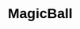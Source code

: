 # MagicBall
<!DOCTYPE html>
<html lang="en">
<head>
    <meta charset="UTF-8">
    <meta name="viewport" content="width=device-width, initial-scale=1.0">
    <title>Магічний Шар Предсказань</title>
    <style>
        body {
            background-image: url(/Users/HomePC/Desktop/Magic%20ball/Space.jpg);
            background-size: cover;
            background-position: center;
            color: black;
            font-family: Arial, sans-serif;
            display: flex;
            align-items: center;
            justify-content: center;
            height: 100vh;
            margin: 0;
            flex-direction: column;
        }

        #question {
            margin-bottom: 20px;
            padding: 5px;
            width: 80%;
            box-sizing: border-box;
        }

        #magicBall {
            width: 600px;
            height: 600px;
            background-image: url(/Users/HomePC/Desktop/Magic%20ball/Magic-Ball.png);
            background-size: cover;
            background-position: center;
            display: flex;
            align-items: center;
            justify-content: center;
            flex-direction: column;
            text-align: center;
            cursor: pointer;
        }

        #answer {
            margin-top: 20px;
        }
    </style>
</head>
<body>
    <div id="question">
        <p>Задайте своє питання магічному шару</p>
        <input type="text" id="userQuestion" placeholder="Ваше питання...">
    </div>

    <div id="magicBall" onclick="shakeMagicBall()">
        <p id="answer"></p>
    </div>

    <script>
        const answers = [
            "Безперспективно",
            "Так",
            "Ні",
            "Спробуйте пізніше",
            "Це велика можливість",
            "Важко сказати",
        ];

        function getRandomAnswer() {
            const randomIndex = Math.floor(Math.random() * answers.length);
            return answers[randomIndex];
        }

        function shakeMagicBall() {
            const question = document.getElementById("userQuestion").value;
            const answer = getRandomAnswer();

            document.getElementById("answer").innerText = `Питання: ${question}\nВідповідь: ${answer}`;
        }
    </script>
</body>
</html>
